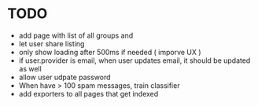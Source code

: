 # TODO
- add page with list of all groups and
- let user share listing
- only show loading after 500ms if needed ( imporve UX )
- if user.provider is email, when user updates email, it should be updated as well
- allow user udpate password
- When have > 100 spam messages, train classifier
- add exporters to all pages that get indexed
